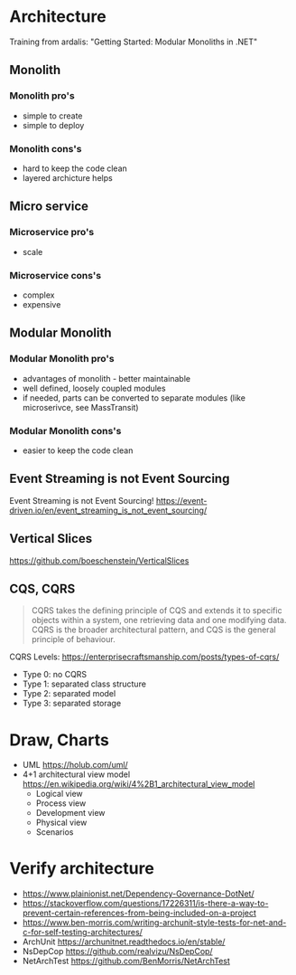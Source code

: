 # Architecture

Training from ardalis: "Getting Started: Modular Monoliths in .NET"

## Monolith

### Monolith pro's

- simple to create
- simple to deploy

### Monolith cons's

- hard to keep the code clean
- layered archicture helps

## Micro service

### Microservice pro's

- scale

### Microservice cons's

- complex
- expensive

## Modular Monolith

### Modular Monolith pro's

- advantages of monolith - better maintainable
- well defined, loosely coupled modules
- if needed, parts can be converted to separate modules (like microserivce, see MassTransit)

### Modular Monolith cons's

- easier to keep the code clean

## Event Streaming is not Event Sourcing

Event Streaming is not Event Sourcing!
<https://event-driven.io/en/event_streaming_is_not_event_sourcing/>

## Vertical Slices

<https://github.com/boeschenstein/VerticalSlices>

## CQS, CQRS

> CQRS takes the defining principle of CQS and extends it to specific objects within a system, one retrieving data and one modifying data. CQRS is the broader architectural pattern, and CQS is the general principle of behaviour.

CQRS Levels: <https://enterprisecraftsmanship.com/posts/types-of-cqrs/>
- Type 0: no CQRS
- Type 1: separated class structure
- Type 2: separated model
- Type 3: separated storage

# Draw, Charts

- UML <https://holub.com/uml/>
- 4+1 architectural view model <https://en.wikipedia.org/wiki/4%2B1_architectural_view_model>
  - Logical view
  - Process view
  - Development view
  - Physical view
  - Scenarios
 
# Verify architecture

- <https://www.plainionist.net/Dependency-Governance-DotNet/>
- <https://stackoverflow.com/questions/17226311/is-there-a-way-to-prevent-certain-references-from-being-included-on-a-project>
- <https://www.ben-morris.com/writing-archunit-style-tests-for-net-and-c-for-self-testing-architectures/>
- ArchUnit <https://archunitnet.readthedocs.io/en/stable/>
- NsDepCop <https://github.com/realvizu/NsDepCop/>
- NetArchTest <https://github.com/BenMorris/NetArchTest>
